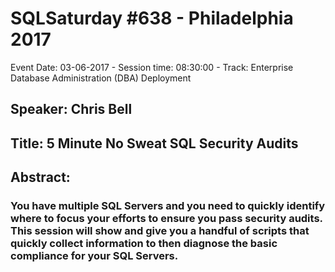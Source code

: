 # SQLSaturday #638 - Philadelphia 2017
Event Date: 03-06-2017 - Session time: 08:30:00 - Track: Enterprise Database Administration (DBA)  Deployment
## Speaker: Chris Bell
## Title: 5 Minute No Sweat SQL Security Audits
## Abstract:
### You have multiple SQL Servers and you need to quickly identify where to focus your efforts to ensure you pass security audits. This session will show and give you a handful of scripts that quickly collect information to then diagnose the basic compliance for your SQL Servers.
